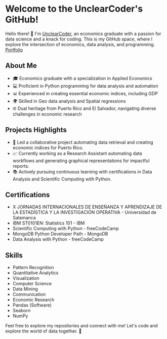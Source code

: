 # Welcome to the UnclearCoder's GitHub!

Hello there! 👋 I'm [UnclearCoder](https://github.com/unclearcoder), an economics graduate with a passion for data science and a knack for coding. This is my GitHub space, where I explore the intersection of economics, data analysis, and programming. [Portfolio](https://unclearcoder.github.io/)

## About Me

- 🎓 Economics graduate with a specialization in Applied Economics
- 💻 Proficient in Python programming for data analysis and automation
- 📊 Experienced in creating essential economic indices, including GDP
- 🌍 Skilled in Geo data analysis and Spatial regressions
- 🌐 Dual heritage from Puerto Rico and El Salvador, navigating diverse challenges in economic research

## Projects Highlights

- 🚀 Led a collaborative project automating data retrieval and creating economic indices for Puerto Rico.
- 📈 Currently working as a Research Assistant automating data workflows and generating graphical representations for impactful reports.
- 📚 Actively pursuing continuous learning with certifications in Data Analysis and Scientific Computing with Python.

## Certifications

- X JORNADAS INTERNACIONALES DE ENSEÑANZA Y APRENDIZAJE DE LA ESTADÍSTICA Y LA INVESTIGACIÓN OPERATIVA - Universidad de Salamanca
- IBM ST0101EN: Statistics 101 - IBM
- Scientific Computing with Python - freeCodeCamp
- MongoDB Python Developer Path - MongoDB
- Data Analysis with Python - freeCodeCamp

## Skills

- Pattern Recognition
- Quantitative Analytics
- Visualization
- Computer Science
- Data Mining
- Communication
- Economic Research
- Pandas (Software)
- Seaborn
- NumPy

Feel free to explore my repositories and connect with me! Let's code and explore the world of data together. 🚀
<!---
UnclearCoder/UnclearCoder is a ✨ special ✨ repository because its `README.md` (this file) appears on your GitHub profile.
You can click the Preview link to take a look at your changes.
--->
